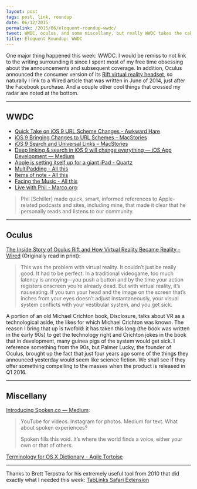 ```yaml
---
layout: post
tags: post, link, roundup
date: 06/12/2015
permalink: /2015/06/eloquent-roundup-wwdc/
tweet: WWDC, oculus, and some miscellany, but really WWDC takes the cake in this week's roundup.
title: Eloquent Roundup: WWDC
---
```


One major thing happened this week: WWDC. I would be remiss to not link to the writing surrounding it since I spent most of my free time obsessing about the announcements and subsequent coverage. In addition, Oculus announced the consumer version of its [Rift virtual reality headset](https://www.oculus.com/en-us/rift/), so naturally I link to a Wired article that was written in June of 2014, just after the Facebook purchase. And a couple other cool things that crossed my radar are noted at the bottom.

---

## WWDC
+ [Quick Take on iOS 9 URL Scheme Changes - Awkward Hare](http://awkwardhare.com/post/121196006730/quick-take-on-ios-9-url-scheme-changes)
+ [iOS 9 Bringing Changes to URL Schemes – MacStories](http://www.macstories.net/linked/ios-9-bringing-changes-to-url-schemes/)
+ [iOS 9 Search and Universal Links – MacStories](http://www.macstories.net/linked/ios-9-search-and-universal-links/)
+ [Deep linking & search in iOS 9 will change everything — iOS App Development — Medium](https://medium.com/ios-os-x-development/deep-linking-search-in-ios-9-will-change-everything-feab0bb7e189)
+ [Apple is setting itself up for a giant iPad - Quartz](http://qz.com/426083/apple-is-setting-itself-up-for-a-giant-ipad/)
+ [MultiPadding - All this](http://leancrew.com/all-this/2015/06/multipadding/)
+ [Items of note - All this](http://leancrew.com/all-this/2015/06/items-of-note/)
+ [Facing the Music - All this](http://leancrew.com/all-this/2015/06/facing-the-music/)
+ [Live with Phil - Marco.org](http://www.marco.org/2015/06/11/live-with-phil):

> Phil [Schiller] made quick, smart, informed references to Apple-related podcasts and sites, including mine, that made it clear that he personally reads and listens to our community.

---

## Oculus

[The Inside Story of Oculus Rift and How Virtual Reality Became Reality - Wired](http://www.wired.com/2014/05/oculus-rift-4/) (Originally read in print):

>This was the problem with virtual reality. It couldn’t just be really good. It had to be perfect. In a traditional videogame, too much latency is annoying—you push a button and by the time your action registers onscreen you’re already dead. But with virtual reality, it’s nauseating. If you turn your head and the image on the screen that’s inches from your eyes doesn’t adjust instantaneously, your visual system conflicts with your vestibular system, and you get sick.

A portion of an old Michael Crichton book, Disclosure, talks about VR as a technological aside, the likes for which Michael Crichton was known. The reason I bring that up is twofold: it has taken this long (the book was written in the early 90s) to get the technology right and Crichton jokes in the book that in development, many guinea pigs of the system would get sick. I reference something from the 90s, but Palmer Lucky, the founder of Oculus, brought up the fact that just four years ago some of the things they announced yesterday would seem like science fiction. We shall see if they offer something compelling to the masses when the product is released in Q1 2016.

---

## Miscellany
[Introducing Spoken.co — Medium](https://medium.com/@cameronmoll/introducing-spoken-co-f0cc2c3095e):
>YouTube for videos. Instagram for photos. Medium for text. What about spoken experiences?
>
>Spoken fills this void. It’s where the world finds a voice, either your own or that of others.

[Terminology for OS X Dictionary - Agile Tortoise](http://agiletortoise.com/terminology/mac/)

---

Thanks to Brett Terpstra for his extremely useful tool from 2010 that did exactly what I needed this week: [TabLinks Safari Extension](http://brettterpstra.com/2010/06/18/tablinks-safari-extension/)